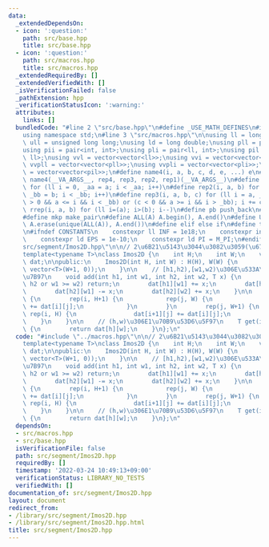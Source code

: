 ```yaml
---
data:
  _extendedDependsOn:
  - icon: ':question:'
    path: src/base.hpp
    title: src/base.hpp
  - icon: ':question:'
    path: src/macros.hpp
    title: src/macros.hpp
  _extendedRequiredBy: []
  _extendedVerifiedWith: []
  _isVerificationFailed: false
  _pathExtension: hpp
  _verificationStatusIcon: ':warning:'
  attributes:
    links: []
  bundledCode: "#line 2 \"src/base.hpp\"\n#define _USE_MATH_DEFINES\n#include <bits/stdc++.h>\n\
    using namespace std;\n#line 3 \"src/macros.hpp\"\n\nusing ll = long long;\nusing\
    \ ull = unsigned long long;\nusing ld = long double;\nusing pll = pair<ll, ll>;\n\
    using pii = pair<int, int>;\nusing pli = pair<ll, int>;\nusing pil = pair<int,\
    \ ll>;\nusing vvl = vector<vector<ll>>;\nusing vvi = vector<vector<int>>;\nusing\
    \ vvpll = vector<vector<pll>>;\nusing vvpli = vector<vector<pli>>;\nusing vvpil\
    \ = vector<vector<pil>>;\n#define name4(i, a, b, c, d, e, ...) e\n#define rep(...)\
    \ name4(__VA_ARGS__, rep4, rep3, rep2, rep1)(__VA_ARGS__)\n#define rep1(i, a)\
    \ for (ll i = 0, _aa = a; i < _aa; i++)\n#define rep2(i, a, b) for (ll i = a,\
    \ _bb = b; i < _bb; i++)\n#define rep3(i, a, b, c) for (ll i = a, _bb = b; (c\
    \ > 0 && a <= i && i < _bb) or (c < 0 && a >= i && i > _bb); i += c)\n#define\
    \ rrep(i, a, b) for (ll i=(a); i>(b); i--)\n#define pb push_back\n#define eb emplace_back\n\
    #define mkp make_pair\n#define ALL(A) A.begin(), A.end()\n#define UNIQUE(A) sort(ALL(A)),\
    \ A.erase(unique(ALL(A)), A.end())\n#define elif else if\n#define tostr to_string\n\
    \n#ifndef CONSTANTS\n    constexpr ll INF = 1e18;\n    constexpr int MOD = 1000000007;\n\
    \    constexpr ld EPS = 1e-10;\n    constexpr ld PI = M_PI;\n#endif\n#line 2 \"\
    src/segment/Imos2D.hpp\"\n\n// 2\u6B21\u5143\u3044\u3082\u3059(\u672Averify)\n\
    template<typename T>\nclass Imos2D {\n    int H;\n    int W;\n    vector<vector<T>>\
    \ dat;\n\npublic:\n    Imos2D(int H, int W) : H(H), W(W) {\n        dat.resize(H+1,\
    \ vector<T>(W+1, 0));\n    }\n\n    // [h1,h2),[w1,w2)\u306E\u533A\u9593\u52A0\
    \u7B97\n    void add(int h1, int w1, int h2, int w2, T x) {\n        if (h1 >=\
    \ h2 or w1 >= w2) return;\n        dat[h1][w1] += x;\n        dat[h1][w2] -= x;\n\
    \        dat[h2][w1] -= x;\n        dat[h2][w2] += x;\n    }\n\n    void build()\
    \ {\n        rep(i, H+1) {\n            rep(j, W) {\n                dat[i][j+1]\
    \ += dat[i][j];\n            }\n        }\n        rep(j, W+1) {\n           \
    \ rep(i, H) {\n                dat[i+1][j] += dat[i][j];\n            }\n    \
    \    }\n    }\n\n    // (h,w)\u306E1\u70B9\u53D6\u5F97\n    T get(int h, int w)\
    \ {\n        return dat[h][w];\n    }\n};\n"
  code: "#include \"../macros.hpp\"\n\n// 2\u6B21\u5143\u3044\u3082\u3059(\u672Averify)\n\
    template<typename T>\nclass Imos2D {\n    int H;\n    int W;\n    vector<vector<T>>\
    \ dat;\n\npublic:\n    Imos2D(int H, int W) : H(H), W(W) {\n        dat.resize(H+1,\
    \ vector<T>(W+1, 0));\n    }\n\n    // [h1,h2),[w1,w2)\u306E\u533A\u9593\u52A0\
    \u7B97\n    void add(int h1, int w1, int h2, int w2, T x) {\n        if (h1 >=\
    \ h2 or w1 >= w2) return;\n        dat[h1][w1] += x;\n        dat[h1][w2] -= x;\n\
    \        dat[h2][w1] -= x;\n        dat[h2][w2] += x;\n    }\n\n    void build()\
    \ {\n        rep(i, H+1) {\n            rep(j, W) {\n                dat[i][j+1]\
    \ += dat[i][j];\n            }\n        }\n        rep(j, W+1) {\n           \
    \ rep(i, H) {\n                dat[i+1][j] += dat[i][j];\n            }\n    \
    \    }\n    }\n\n    // (h,w)\u306E1\u70B9\u53D6\u5F97\n    T get(int h, int w)\
    \ {\n        return dat[h][w];\n    }\n};\n"
  dependsOn:
  - src/macros.hpp
  - src/base.hpp
  isVerificationFile: false
  path: src/segment/Imos2D.hpp
  requiredBy: []
  timestamp: '2022-03-24 10:49:13+09:00'
  verificationStatus: LIBRARY_NO_TESTS
  verifiedWith: []
documentation_of: src/segment/Imos2D.hpp
layout: document
redirect_from:
- /library/src/segment/Imos2D.hpp
- /library/src/segment/Imos2D.hpp.html
title: src/segment/Imos2D.hpp
---
```

